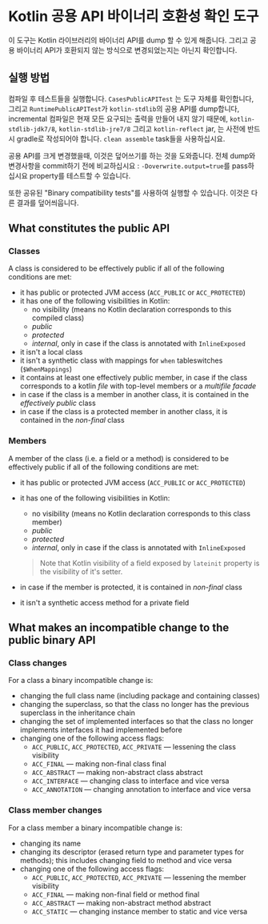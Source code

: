 # Kotlin 공용 API 바이너리 호환성 확인 도구

이 도구는 Kotlin 라이브러리의 바이너리 API를 dump 할 수 있게 해줍니다.
그리고 공용 바이너리 API가 호환되지 않는 방식으로 변경되었는지는 아닌지 확인합니다.

## 실행 방법

컴파일 후 테스트들을 실행합니다. `CasesPublicAPITest` 는 도구 자체를 확인합니다, 
그리고 `RuntimePublicAPITest`가 `kotlin-stdlib`의 공용 API를 dump합니다, 
incremental 컴파일은 현재 모든 요구되는 출력을 만들어 내지 않기 때문에,
`kotlin-stdlib-jdk7/8`, `kotlin-stdlib-jre7/8` 그리고 `kotlin-reflect` jar,
는 사전에 반드시 gradle로 작성되어야 합니다. `clean assemble` task들을 사용하십시요.

공용 API를 크게 변경했을때, 이것은 덮어쓰기를 하는 것을 도와줍니다.
전체 dump와 변경사항을 commit하기 전에 비교하십시요 : `-Doverwrite.output=true`를 pass하십시요 
property를 테스트할 수 있습니다.

또한 공유된 "Binary compatibility tests"를 사용하여 실행할 수 있습니다. 이것은 다른 결과를 덮어씌웁니다.

## What constitutes the public API

### Classes

A class is considered to be effectively public if all of the following conditions are met:

 - it has public or protected JVM access (`ACC_PUBLIC` or `ACC_PROTECTED`)
 - it has one of the following visibilities in Kotlin:
    - no visibility (means no Kotlin declaration corresponds to this compiled class)
    - *public*
    - *protected*
    - *internal*, only in case if the class is annotated with `InlineExposed`
 - it isn't a local class
 - it isn't a synthetic class with mappings for `when` tableswitches (`$WhenMappings`)
 - it contains at least one effectively public member, in case if the class corresponds
   to a kotlin *file* with top-level members or a *multifile facade*
 - in case if the class is a member in another class, it is contained in the *effectively public* class
 - in case if the class is a protected member in another class, it is contained in the *non-final* class

### Members

A member of the class (i.e. a field or a method) is considered to be effectively public
if all of the following conditions are met:

 - it has public or protected JVM access (`ACC_PUBLIC` or `ACC_PROTECTED`)
 - it has one of the following visibilities in Kotlin:
    - no visibility (means no Kotlin declaration corresponds to this class member)
    - *public*
    - *protected*
    - *internal*, only in case if the class is annotated with `InlineExposed`

    > Note that Kotlin visibility of a field exposed by `lateinit` property is the visibility of it's setter.
 - in case if the member is protected, it is contained in *non-final* class
 - it isn't a synthetic access method for a private field

## What makes an incompatible change to the public binary API

### Class changes

For a class a binary incompatible change is:

 - changing the full class name (including package and containing classes)
 - changing the superclass, so that the class no longer has the previous superclass in
   the inheritance chain
 - changing the set of implemented interfaces so that the class
   no longer implements interfaces it had implemented before
 - changing one of the following access flags:
    - `ACC_PUBLIC`, `ACC_PROTECTED`, `ACC_PRIVATE` — lessening the class visibility
    - `ACC_FINAL` — making non-final class final
    - `ACC_ABSTRACT` — making non-abstract class abstract
    - `ACC_INTERFACE` — changing class to interface and vice versa
    - `ACC_ANNOTATION` — changing annotation to interface and vice versa

### Class member changes

For a class member a binary incompatible change is:

 - changing its name
 - changing its descriptor (erased return type and parameter types for methods);
   this includes changing field to method and vice versa
 - changing one of the following access flags:
    - `ACC_PUBLIC`, `ACC_PROTECTED`, `ACC_PRIVATE` — lessening the member visibility
    - `ACC_FINAL` — making non-final field or method final
    - `ACC_ABSTRACT` — making non-abstract method abstract
    - `ACC_STATIC` — changing instance member to static and vice versa
